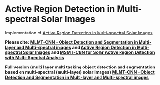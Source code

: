 # Active Region Detection in Multi-spectral Solar Images


Implementation of [Active Region Detection in Multi-spectral Solar Images](https://www.scitepress.org/Link.aspx?doi=10.5220/0010310504520459)


**Please cite: [MLMT-CNN - Object Detection and Segmentation in Multi-layer and Multi-spectral images](https://doi.org/10.1007/s00138-021-01261-y) and [Active Region Detection in Multi-spectral Solar Images](https://www.scitepress.org/Link.aspx?doi=10.5220/0010310504520459) and [MSMT-CNN for Solar Active Region Detection with Multi-Spectral Analysis](https://doi.org/10.1007/s42979-022-01088-y)**



**Full version (multi layer multi tasking object detection and segmentation based on multi-spectral (multi-layer) solar images)
[MLMT-CNN - Object Detection and Segmentation in Multi-layer and Multi-spectral images](https://doi.org/10.1007/s00138-021-01261-y)**





